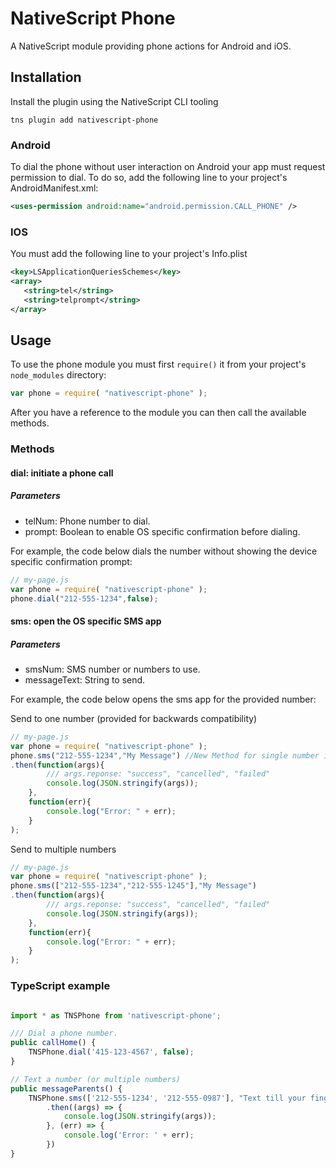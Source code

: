 # NativeScript Phone

A NativeScript module providing phone actions for Android and iOS.

## Installation

Install the plugin using the NativeScript CLI tooling

```
tns plugin add nativescript-phone
```

### Android

To dial the phone without user interaction on Android your app must request permission to dial. To do so, add the following line to your project's AndroidManifest.xml:

```xml
<uses-permission android:name="android.permission.CALL_PHONE" />
```

### IOS 

You must add the following line to your project's Info.plist

```xml
<key>LSApplicationQueriesSchemes</key>
<array>
   <string>tel</string>
   <string>telprompt</string>
</array>
```

## Usage

To use the phone module you must first `require()` it from your project's `node_modules` directory:

```js
var phone = require( "nativescript-phone" );
```

After you have a reference to the module you can then call the available methods.

### Methods
#### dial: initiate a phone call
##### Parameters
* telNum: Phone number to dial.
* prompt: Boolean to enable OS specific confirmation before dialing.

For example, the code below dials the number without showing the device specific confirmation prompt:

```js
// my-page.js
var phone = require( "nativescript-phone" );
phone.dial("212-555-1234",false);
```
#### sms: open the OS specific SMS app
##### Parameters
* smsNum: SMS number or numbers to use.
* messageText: String to send.

For example, the code below opens the sms app for the provided number:

Send to one number (provided for backwards compatibility)

```js
// my-page.js
var phone = require( "nativescript-phone" );
phone.sms("212-555-1234","My Message") //New Method for single number is phone.sms(["212-555-1234"],"My Message")
.then(function(args){
        /// args.reponse: "success", "cancelled", "failed"
        console.log(JSON.stringify(args));
    },
    function(err){
        console.log("Error: " + err);
    }
);
```

Send to multiple numbers

```js
// my-page.js
var phone = require( "nativescript-phone" );
phone.sms(["212-555-1234","212-555-1245"],"My Message")
.then(function(args){
        /// args.reponse: "success", "cancelled", "failed"
        console.log(JSON.stringify(args));
    },
    function(err){
        console.log("Error: " + err);
    }
);
```


### TypeScript example

```TypeScript

import * as TNSPhone from 'nativescript-phone';

/// Dial a phone number.
public callHome() {
    TNSPhone.dial('415-123-4567', false);
}

// Text a number (or multiple numbers)
public messageParents() {
    TNSPhone.sms(['212-555-1234', '212-555-0987'], "Text till your fingers bleed")
        .then((args) => {
            console.log(JSON.stringify(args));
        }, (err) => {
            console.log('Error: ' + err);
        })
}


```
